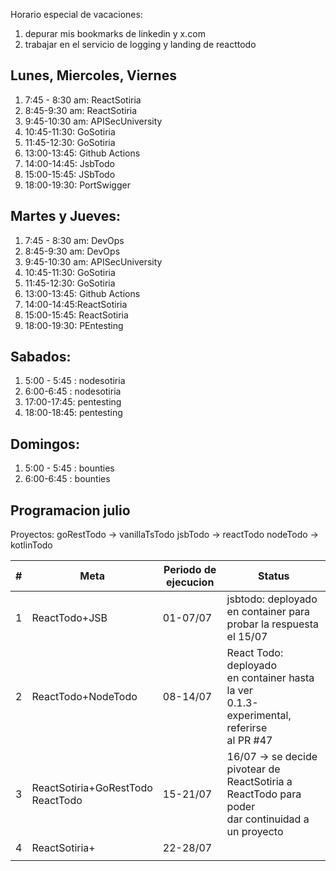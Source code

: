 
Horario especial de vacaciones:
1. depurar mis bookmarks de linkedin y x.com
2. trabajar en el servicio de logging y landing de reacttodo

## Lunes, Miercoles, Viernes

1. 7:45 - 8:30 am: ReactSotiria
2. 8:45-9:30 am: ReactSotiria
3. 9:45-10:30 am: APISecUniversity
4. 10:45-11:30: GoSotiria
5. 11:45-12:30: GoSotiria
6. 13:00-13:45: Github Actions
7. 14:00-14:45: JsbTodo
8. 15:00-15:45: JSbTodo
9. 18:00-19:30: PortSwigger


## Martes y Jueves:

1. 7:45 - 8:30 am: DevOps
2. 8:45-9:30 am: DevOps
3. 9:45-10:30 am: APISecUniversity
4. 10:45-11:30: GoSotiria
5. 11:45-12:30: GoSotiria
6. 13:00-13:45: Github Actions
7. 14:00-14:45:ReactSotiria
8. 15:00-15:45: ReactSotiria
9. 18:00-19:30: PEntesting


## Sabados:

1. 5:00 - 5:45 : nodesotiria
2. 6:00-6:45 : nodesotiria
3. 17:00-17:45:  pentesting
4. 18:00-18:45:  pentesting

## Domingos:
1. 5:00 - 5:45 : bounties
2. 6:00-6:45 : bounties

## Programacion julio

Proyectos:
goRestTodo  -> vanillaTsTodo
jsbTodo -> reactTodo
nodeTodo -> kotlinTodo

| #   | Meta                                 | Periodo de ejecucion | Status                                                                                                  |
| --- | ------------------------------------ | -------------------- | ------------------------------------------------------------------------------------------------------- |
| 1   | ReactTodo+JSB                        | 01-07/07             | jsbtodo: deployado en container para probar la respuesta el 15/07                                       |
| 2   | ReactTodo+NodeTodo                   | 08-14/07             | React Todo: deployado<br>en container hasta la ver<br>0.1.3-experimental, referirse<br>al PR #47        |
| 3   | ReactSotiria+GoRestTodo<br>ReactTodo | 15-21/07             | 16/07 -> se decide pivotear de <br>ReactSotiria a ReactTodo para poder<br>dar continuidad a un proyecto |
| 4   | ReactSotiria+                        | 22-28/07             |                                                                                                         |
|     |                                      |                      |                                                                                                         |

